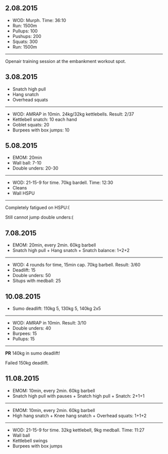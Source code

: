 ## 2.08.2015

* WOD: Murph. Time: 36:10
* Run: 1500m
* Pullups: 100
* Pushups: 200
* Squats: 300
* Run: 1500m

---

Openair training session at the embankment workout spot.

## 3.08.2015

* Snatch high pull
* Hang snatch
* Overhead squats

---

* WOD: AMRAP in 10min. 24kg/32kg kettlebells. Result: 2/37
* Kettlebell snatch: 10 each hand
* Goblet squats: 20
* Burpees with box jumps: 10

## 5.08.2015

* EMOM: 20min
* Wall ball: 7-10
* Double unders: 20-30

---

* WOD: 21-15-9 for time. 70kg bardell. Time: 12:30
* Cleans
* Wall HSPU

---

Completely fatigued on HSPU:(

Still cannot jump double unders:(

## 7.08.2015

* EMOM: 20min, every 2min. 60kg barbell
* Snatch high pull + Hang snatch + Snatch balance: 1+2+2

---

* WOD: 4 rounds for time, 15min cap. 70kg barbell. Result: 3/60
* Deadlift: 15
* Double unders: 50
* Situps with medball: 25

## 10.08.2015

* Sumo deadlift: 110kg 5, 130kg 5, 140kg 2x5

---

* WOD: AMRAP in 10min. Result: 3/10
* Double unders: 40
* Burpees: 15
* Pullups: 15

---

__PR__ 140kg in sumo deadlift!

Failed 150kg deadlift.

## 11.08.2015

* EMOM: 10min, every 2min. 60kg barbell
* Snatch high pull with pauses + Snatch high pull + Snatch: 2+1+1

---

* EMOM: 10min, every 2min. 60kg barbell
* High hang snatch + Knee hang snatch + Overhead squats: 1+1+2

---

* WOD: 21-15-9 for time. 32kg kettlebell, 9kg medball. Time: 11:27
* Wall ball
* Kettlebell swings
* Burpees with box jumps

